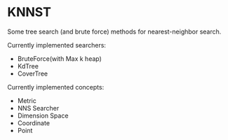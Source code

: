 # KNNST
Some tree search (and brute force) methods for nearest-neighbor search.

Currently implemented searchers:
* BruteForce(with Max k heap)
* KdTree
* CoverTree

Currently implemented concepts:
* Metric
* NNS Searcher
* Dimension Space
* Coordinate
* Point
